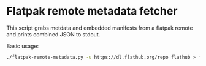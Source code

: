 # Flatpak remote metadata fetcher

This script grabs metdata and embedded manifests from a flatpak remote and prints combined JSON to stdout.

Basic usage:

```bash
./flatpak-remote-metadata.py -u https://dl.flathub.org/repo flathub > flathub.json
```

